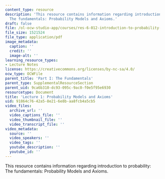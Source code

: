 ```yaml
---
content_type: resource
description: 'This resource contains information regarding introduction to probability:
  The fundamentals: Probability Models and Axioms.'
draft: false
file: /ol-ocw-studio-app/courses/res-6-012-introduction-to-probability-spring-2018/91864c7642a58e216e8baa8fcb4a5cb5_MITRES_6_012S18_L01.pdf
file_size: 1521524
file_type: application/pdf
image_metadata:
  caption: ''
  credit: ''
  image-alt: ''
learning_resource_types:
- Lecture Notes
license: https://creativecommons.org/licenses/by-nc-sa/4.0/
ocw_type: OCWFile
parent_title: 'Part I: The Fundamentals'
parent_type: SupplementalResourceSection
parent_uid: 9ca6b310-dc93-095c-9ac0-f0e5f95e6930
resourcetype: Document
title: 'Lecture 1: Probability Models and Axioms'
uid: 91864c76-42a5-8e21-6e8b-aa8fcb4a5cb5
video_files:
  archive_url: ''
  video_captions_file: ''
  video_thumbnail_file: ''
  video_transcript_file: ''
video_metadata:
  source: ''
  video_speakers: ''
  video_tags: ''
  youtube_description: ''
  youtube_id: ''
---
```

This resource contains information regarding introduction to probability: The fundamentals: Probability Models and Axioms.